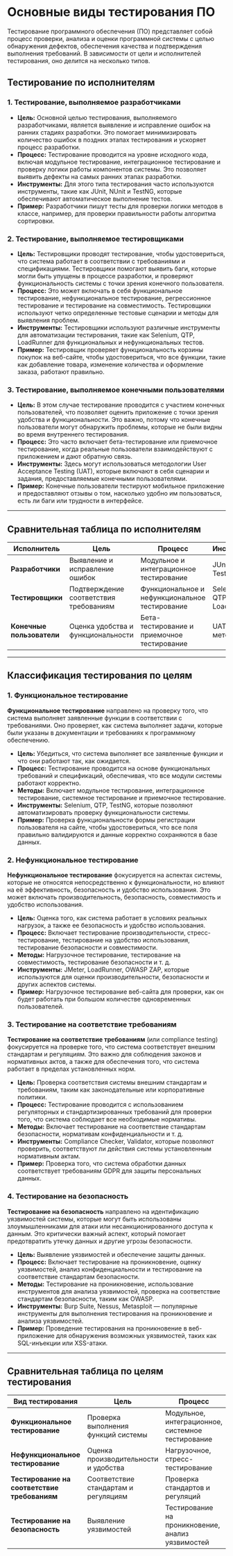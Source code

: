 # Основные виды тестирования ПО

Тестирование программного обеспечения (ПО) представляет собой процесс проверки, анализа и оценки программной системы с целью обнаружения дефектов, обеспечения качества и подтверждения выполнения требований. В зависимости от цели и исполнителей тестирования, оно делится на несколько типов.

## Тестирование по исполнителям

### 1. **Тестирование, выполняемое разработчиками**
- **Цель:** Основной целью тестирования, выполняемого разработчиками, является выявление и исправление ошибок на ранних стадиях разработки. Это помогает минимизировать количество ошибок в поздних этапах тестирования и ускоряет процесс разработки.
- **Процесс:** Тестирование проводится на уровне исходного кода, включая модульное тестирование, интеграционное тестирование и проверку логики работы компонентов системы. Это позволяет выявить дефекты на самых ранних этапах разработки.
- **Инструменты:** Для этого типа тестирования часто используются инструменты, такие как JUnit, NUnit и TestNG, которые обеспечивают автоматическое выполнение тестов.
- **Пример:** Разработчики пишут тесты для проверки логики методов в классе, например, для проверки правильности работы алгоритма сортировки.

### 2. **Тестирование, выполняемое тестировщиками**
- **Цель:** Тестировщики проводят тестирование, чтобы удостовериться, что система работает в соответствии с требованиями и спецификациями. Тестировщики помогают выявить баги, которые могли быть упущены в процессе разработки, и проверяют функциональность системы с точки зрения конечного пользователя.
- **Процесс:** Это может включать в себя функциональное тестирование, нефункциональное тестирование, регрессионное тестирование и тестирование на совместимость. Тестировщики используют четко определенные тестовые сценарии и методы для выявления проблем.
- **Инструменты:** Тестировщики используют различные инструменты для автоматизации тестирования, такие как Selenium, QTP, LoadRunner для функциональных и нефункциональных тестов.
- **Пример:** Тестировщик проверяет функциональность корзины покупок на веб-сайте, чтобы удостовериться, что все функции, такие как добавление товара, изменение количества и оформление заказа, работают правильно.

### 3. **Тестирование, выполняемое конечными пользователями**
- **Цель:** В этом случае тестирование проводится с участием конечных пользователей, что позволяет оценить приложение с точки зрения удобства и функциональности. Это важно, потому что конечные пользователи могут обнаружить проблемы, которые не были видны во время внутреннего тестирования.
- **Процесс:** Это часто включает бета-тестирование или приемочное тестирование, когда реальные пользователи взаимодействуют с приложением и дают обратную связь.
- **Инструменты:** Здесь могут использоваться методологии User Acceptance Testing (UAT), которые включают в себя сценарии и задания, предоставляемые конечными пользователями.
- **Пример:** Конечные пользователи тестируют мобильное приложение и предоставляют отзывы о том, насколько удобно им пользоваться, есть ли баги или трудности в интерфейсе.

---

## Сравнительная таблица по исполнителям

| Исполнитель           | Цель                                 | Процесс                              | Инструменты                |
|-----------------------|-------------------------------------|-------------------------------------|---------------------------|
| **Разработчики**       | Выявление и исправление ошибок     | Модульное и интеграционное тестирование | JUnit, NUnit, TestNG      |
| **Тестировщики**       | Подтверждение соответствия требованиям | Функциональное и нефункциональное тестирование | Selenium, QTP, LoadRunner |
| **Конечные пользователи** | Оценка удобства и функциональности | Бета-тестирование и приемочное тестирование | UAT-методологии           |

---

## Классификация тестирования по целям

### 1. **Функциональное тестирование**
**Функциональное тестирование** направлено на проверку того, что система выполняет заявленные функции в соответствии с требованиями. Оно проверяет, как система выполняет задачи, которые были указаны в документации и требованиях к программному обеспечению.

- **Цель:** Убедиться, что система выполняет все заявленные функции и что они работают так, как ожидается.
- **Процесс:** Тестирование проводится на основе функциональных требований и спецификаций, обеспечивая, что все модули системы работают корректно.
- **Методы:** Включает модульное тестирование, интеграционное тестирование, системное тестирование и приемочное тестирование.
- **Инструменты:** Selenium, QTP, TestNG, которые позволяют автоматизировать проверку функциональности системы.
- **Пример:** Проверка функциональности формы регистрации пользователя на сайте, чтобы удостовериться, что все поля правильно валидируются и данные корректно сохраняются в базе данных.

### 2. **Нефункциональное тестирование**
**Нефункциональное тестирование** фокусируется на аспектах системы, которые не относятся непосредственно к функциональности, но влияют на её эффективность, безопасность и удобство использования. Это может включать производительность, безопасность, совместимость и удобство использования.

- **Цель:** Оценка того, как система работает в условиях реальных нагрузок, а также ее безопасность и удобство использования.
- **Процесс:** Включает тестирование производительности, стресс-тестирование, тестирование на удобство использования, тестирование безопасности и совместимости.
- **Методы:** Нагрузочное тестирование, тестирование на совместимость, тестирование безопасности и т. д.
- **Инструменты:** JMeter, LoadRunner, OWASP ZAP, которые используются для оценки производительности, безопасности и других аспектов системы.
- **Пример:** Нагрузочное тестирование веб-сайта для проверки, как он будет работать при большом количестве одновременных пользователей.

### 3. **Тестирование на соответствие требованиям**
**Тестирование на соответствие требованиям** (или compliance testing) фокусируется на проверке того, что система соответствует внешним стандартам и регуляциям. Это важно для соблюдения законов и нормативных актов, а также для обеспечения того, что система работает в пределах установленных норм.

- **Цель:** Проверка соответствия системы внешним стандартам и требованиям, таким как законодательные или корпоративные политики.
- **Процесс:** Тестирование проводится с использованием регуляторных и стандартизированных требований для проверки того, что система соблюдает все необходимые нормативы.
- **Методы:** Включает тестирование на соответствие стандартам безопасности, нормативам конфиденциальности и т. д.
- **Инструменты:** Compliance Checker, Validator, которые позволяют проверить, соответствуют ли действия системы установленным нормативным актам.
- **Пример:** Проверка того, что система обработки данных соответствует требованиям GDPR для защиты персональных данных.

### 4. **Тестирование на безопасность**
**Тестирование на безопасность** направлено на идентификацию уязвимостей системы, которые могут быть использованы злоумышленниками для атаки или несанкционированного доступа к данным. Это критически важный аспект, который помогает предотвратить утечку данных и другие угрозы безопасности.

- **Цель:** Выявление уязвимостей и обеспечение защиты данных.
- **Процесс:** Включает тестирование на проникновение, оценку уязвимостей, анализ конфиденциальности и тестирование на соответствие стандартам безопасности.
- **Методы:** Тестирование на проникновение, использование инструментов для анализа уязвимостей, проверка на соответствие стандартам безопасности, таким как OWASP.
- **Инструменты:** Burp Suite, Nessus, Metasploit — популярные инструменты для выполнения тестирования на проникновение и анализа уязвимостей.
- **Пример:** Проведение тестирования на проникновение в веб-приложение для обнаружения возможных уязвимостей, таких как SQL-инъекции или XSS-атаки.

---

## Сравнительная таблица по целям тестирования

| Вид тестирования                | Цель                                    | Процесс                                       | Инструменты                 |
|---------------------------------|----------------------------------------|---------------------------------------------|----------------------------|
| **Функциональное тестирование** | Проверка выполнения функций системы    | Модульное, интеграционное, системное тестирование | Selenium, QTP, TestNG      |
| **Нефункциональное тестирование** | Оценка производительности и удобства  | Нагрузочное, стресс-тестирование            | JMeter, LoadRunner         |
| **Тестирование на соответствие требованиям** | Соответствие стандартам и регуляциям | Проверка стандартов и регуляций              | Compliance Checker, Validator |
| **Тестирование на безопасность** | Выявление уязвимостей                  | Тестирование на проникновение, анализ уязвимостей | Burp Suite, Nessus, Metasploit |
